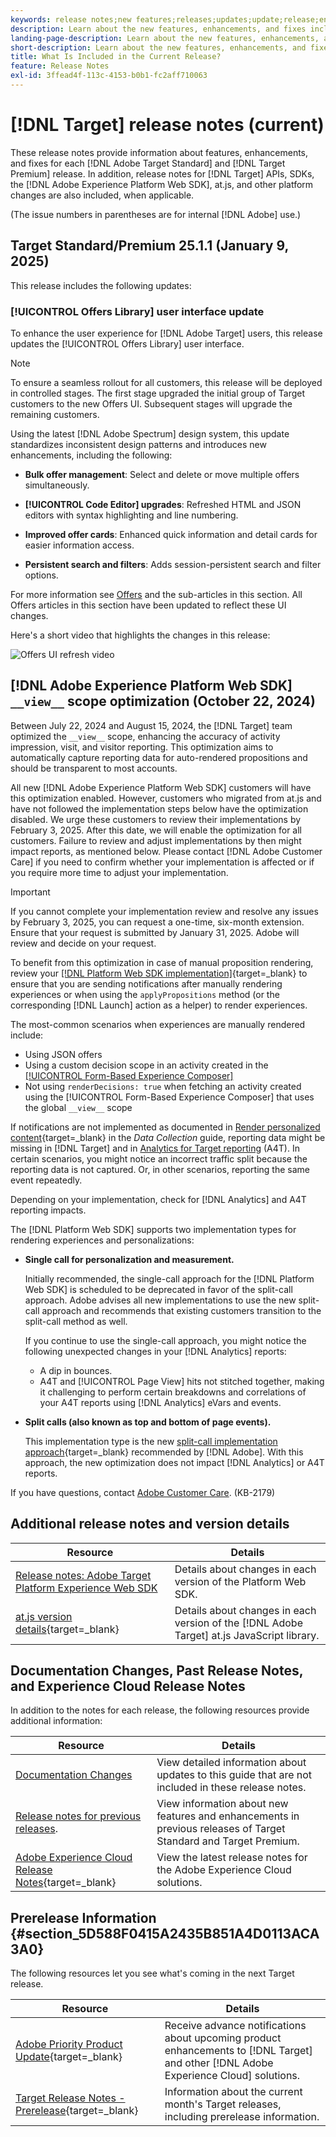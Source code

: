 ```yaml
---
keywords: release notes;new features;releases;updates;update;release;enhancement;enhancements;fixes;bug fixes;updates,current updates
description: Learn about the new features, enhancements, and fixes included in the current release of [!DNL Adobe Target], including SDKs, APIs, and JavaScript libraries.
landing-page-description: Learn about the new features, enhancements, and fixes included in the current release of [!DNL Adobe Target].
short-description: Learn about the new features, enhancements, and fixes included in the current release of [!DNL Adobe Target].
title: What Is Included in the Current Release?
feature: Release Notes
exl-id: 3ffead4f-113c-4153-b0b1-fc2aff710063
---
```

# [!DNL Target] release notes (current)

These release notes provide information about features, enhancements, and fixes for each [!DNL Adobe Target Standard] and [!DNL Target Premium] release. In addition, release notes for [!DNL Target] APIs, SDKs, the [!DNL Adobe Experience Platform Web SDK], at.js, and other platform changes are also included, when applicable.

(The issue numbers in parentheses are for internal [!DNL Adobe] use.)

## Target Standard/Premium 25.1.1 (January 9, 2025)

This release includes the following updates:

### [!UICONTROL Offers Library] user interface update

To enhance the user experience for [!DNL Adobe Target] users, this release updates the [!UICONTROL Offers Library] user interface. 

>[!NOTE]
>
>To ensure a seamless rollout for all customers, this release will be deployed in controlled stages. The first stage upgraded the initial group of Target customers to the new Offers UI. Subsequent stages will upgrade the remaining customers.

Using the latest [!DNL Adobe Spectrum] design system, this update standardizes inconsistent design patterns and introduces new enhancements, including the following:

* **Bulk offer management**: Select and delete or move multiple offers simultaneously.

* **[!UICONTROL Code Editor] upgrades**: Refreshed HTML and JSON editors with syntax highlighting and line numbering.

* **Improved offer cards**: Enhanced quick information and detail cards for easier information access.

* **Persistent search and filters**: Adds session-persistent search and filter options.

For more information see [Offers](/help/main/c-experiences/c-manage-content/manage-content.md) and the sub-articles in this section. All Offers articles in this section have been updated to reflect these UI changes.

Here's a short video that highlights the changes in this release:

![Offers UI refresh video](/help/main/r-release-notes/assets/offers-video-v2.gif)

## [!DNL Adobe Experience Platform Web SDK] `__view__` scope optimization (October 22, 2024)

Between July 22, 2024 and August 15, 2024, the [!DNL Target] team optimized the `__view__` scope, enhancing the accuracy of activity impression, visit, and visitor reporting. This optimization aims to automatically capture reporting data for auto-rendered propositions and should be transparent to most accounts.

All new [!DNL Adobe Experience Platform Web SDK] customers will have this optimization enabled. However, customers who migrated from at.js and have not followed the implementation steps below have the optimization disabled. We urge these customers to review their implementations by February 3, 2025. After this date, we will enable the optimization for all customers. Failure to review and adjust implementations by then might impact reports, as mentioned below. Please contact [!DNL Adobe Customer Care] if you need to confirm whether your implementation is affected or if you require more time to adjust your implementation.

>[!IMPORTANT]
>
>If you cannot complete your implementation review and resolve any issues by February 3, 2025, you can request a one-time, six-month extension. Ensure that your request is submitted by January 31, 2025. Adobe will review and decide on your request.

To benefit from this optimization in case of manual proposition rendering, review your [[!DNL Platform Web SDK implementation]](https://experienceleague.adobe.com/en/docs/target-dev/developer/client-side/aep-web-sdk){target=_blank} to ensure that you are sending notifications after manually rendering experiences or when using the `applyPropositions` method (or the corresponding [!DNL Launch] action as a helper) to render experiences.

The most-common scenarios when experiences are manually rendered include:

* Using JSON offers
* Using a custom decision scope in an activity created in the [[!UICONTROL Form-Based Experience Composer]](/help/main/c-experiences/form-experience-composer.md)
* Not using `renderDecisions: true` when fetching an activity created using the [!UICONTROL Form-Based Experience Composer] that uses the global `__view__` scope

If notifications are not implemented as documented in [Render personalized content](https://experienceleague.adobe.com/en/docs/experience-platform/web-sdk/personalization/rendering-personalization-content){target=_blank} in the *Data Collection* guide, reporting data might be missing in [!DNL Target] and in [Analytics for Target reporting](/help/main/c-integrating-target-with-mac/a4t/a4t.md) (A4T). In certain scenarios, you might notice an incorrect traffic split because the reporting data is not captured. Or, in other scenarios, reporting the same event repeatedly.

Depending on your implementation, check for [!DNL Analytics] and A4T reporting impacts. 

The [!DNL Platform Web SDK] supports two implementation types for rendering experiences and personalizations:

* **Single call for personalization and measurement.**

  Initially recommended, the single-call approach for the [!DNL Platform Web SDK] is scheduled to be deprecated in favor of the split-call approach. Adobe advises all new implementations to use the new split-call approach and recommends that existing customers transition to the split-call method as well. 
  
  If you continue to use the single-call approach, you might notice the following unexpected changes in your [!DNL Analytics] reports:

  * A dip in bounces.
  * A4T and [!UICONTROL Page View] hits not stitched together, making it challenging to perform certain breakdowns and correlations of your A4T reports using [!DNL Analytics] eVars and events.

* **Split calls (also known as top and bottom of page events).**

  This implementation type is the new [split-call implementation approach](https://experienceleague.adobe.com/en/docs/experience-platform/web-sdk/use-cases/top-bottom-page-events){target=_blank} recommended by [!DNL Adobe]. With this approach, the new optimization does not impact [!DNL Analytics] or A4T reports.

If you have questions, contact [Adobe Customer Care](/help/main/cmp-resources-and-contact-information.md##reference_ACA3391A00EF467B87930A450050077C). (KB-2179)

## Additional release notes and version details

|Resource|Details|
|--- |--- |
|[Release notes: Adobe Target Platform Experience Web SDK](https://experienceleague.adobe.com/docs/experience-platform/edge/release-notes.html?lang=en)|Details about changes in each version of the Platform Web SDK.|
|[at.js version details](https://experienceleague.adobe.com/docs/target-dev/developer/client-side/at-js-implementation/target-atjs-versions.html){target=_blank}|Details about changes in each version of the [!DNL Adobe Target] at.js JavaScript library.|
     
## Documentation Changes, Past Release Notes, and Experience Cloud Release Notes

In addition to the notes for each release, the following resources provide additional information:

|Resource|Details|
|--- |--- |
|[Documentation Changes](/help/main/r-release-notes/doc-change.md)|View detailed information about updates to this guide that are not included in these release notes.|
|[Release notes for previous releases](/help/main/r-release-notes/release-notes-for-previous-releases.md).|View information about new features and enhancements in previous releases of Target Standard and Target Premium.|
|[Adobe Experience Cloud Release Notes](https://experienceleague.adobe.com/docs/release-notes/experience-cloud/current.html){target=_blank}|View the latest release notes for the Adobe Experience Cloud solutions.|

## Prerelease Information {#section_5D588F0415A2435B851A4D0113ACA3A0}

The following resources let you see what's coming in the next Target release.

|Resource|Details|
|--- |--- |
|[Adobe Priority Product Update](https://www.adobe.com/subscription/priority-product-update.html){target=_blank}|Receive advance notifications about upcoming product enhancements to [!DNL Target] and other [!DNL Adobe Experience Cloud] solutions.|
|[Target Release Notes - Prerelease](/help/main/r-release-notes/target-release-notes.md){target=_blank}|Information about the current month's Target releases, including prerelease information.|
